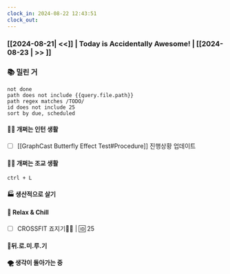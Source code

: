 ```yaml
---
clock_in: 2024-08-22 12:43:51
clock_out: 
---
```

### [[2024-08-21| <<]] | **Today is Accidentally Awesome!** | [[2024-08-23 | >> ]]

### 📚 밀린 거
```tasks
not done 
path does not include {{query.file.path}}
path regex matches /TODO/
id does not include 25
sort by due, scheduled
```

#### 🤦‍♂️ 개쩌는 인턴 생활
- [ ] [[GraphCast Butterfly Effect Test#Procedure]] 진행상황 업데이트

#### 👨‍🏫 개쩌는 조교 생활
`ctrl + L`

#### 🏭 생산적으로 살기

#### 🍻 Relax & Chill 
- [ ] CROSSFIT 죠지기🏋️‍♀️ | 🆔 25


#### 💨뒤.로.미.루.기

#### 🌪 생각이 돌아가는 중